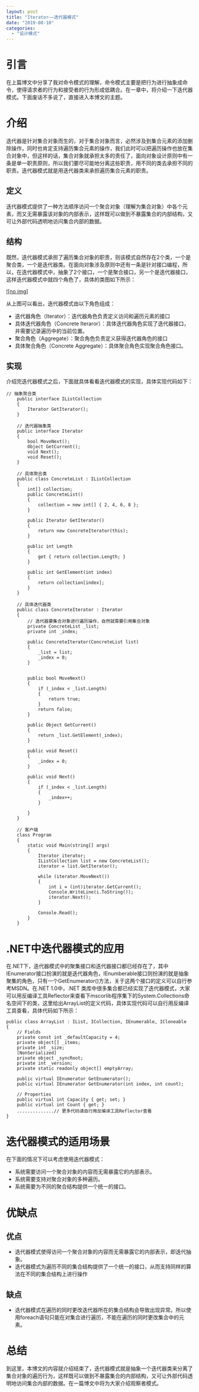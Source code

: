 ```yaml
---
layout: post
title: "Iterator——迭代器模式"
date: "2019-08-10"
categories: 
  - "设计模式"
---
```


# 引言

在上篇博文中分享了我对命令模式的理解，命令模式主要是把行为进行抽象成命令，使得请求者的行为和接受者的行为形成低耦合。在一章中，将介绍一下迭代器模式。下面废话不多说了，直接进入本博文的主题。

# 介绍

迭代器是针对集合对象而生的，对于集合对象而言，必然涉及到集合元素的添加删除操作，同时也肯定支持遍历集合元素的操作，我们此时可以把遍历操作也放在集合对象中，但这样的话，集合对象就承担太多的责任了，面向对象设计原则中有一条是单一职责原则，所以我们要尽可能地分离这些职责，用不同的类去承担不同的职责。迭代器模式就是用迭代器类来承担遍历集合元素的职责。

## 定义

迭代器模式提供了一种方法顺序访问一个聚合对象（理解为集合对象）中各个元素，而又无需暴露该对象的内部表示，这样既可以做到不暴露集合的内部结构，又可让外部代码透明地访问集合内部的数据。

## 结构

既然，迭代器模式承担了遍历集合对象的职责，则该模式自然存在2个类，一个是聚合类，一个是迭代器类。在面向对象涉及原则中还有一条是针对接口编程，所以，在迭代器模式中，抽象了2个接口，一个是聚合接口，另一个是迭代器接口，这样迭代器模式中就四个角色了，具体的类图如下所示：

[![no img]](http://127.0.0.1/?attachment_id=4042)

从上图可以看出，迭代器模式由以下角色组成：

- 迭代器角色（Iterator）：迭代器角色负责定义访问和遍历元素的接口
- 具体迭代器角色（Concrete Iteraror）：具体迭代器角色实现了迭代器接口，并需要记录遍历中的当前位置。
- 聚合角色（Aggregate）：聚合角色负责定义获得迭代器角色的接口
- 具体聚合角色（Concrete Aggregate）：具体聚合角色实现聚合角色接口。

## 实现

介绍完迭代器模式之后，下面就具体看看迭代器模式的实现，具体实现代码如下：

```
// 抽象聚合类
    public interface IListCollection
    {
        Iterator GetIterator();
    }

    // 迭代器抽象类
    public interface Iterator
    {
        bool MoveNext();
        Object GetCurrent();
        void Next();
        void Reset();
    }

    // 具体聚合类
    public class ConcreteList : IListCollection
    {
        int[] collection;
        public ConcreteList()
        {
            collection = new int[] { 2, 4, 6, 8 };
        }

        public Iterator GetIterator()
        {
            return new ConcreteIterator(this);
        }

        public int Length
        {
            get { return collection.Length; }
        }

        public int GetElement(int index)
        {
            return collection[index];
        }
    }

    // 具体迭代器类
    public class ConcreteIterator : Iterator
    {
        // 迭代器要集合对象进行遍历操作，自然就需要引用集合对象
        private ConcreteList _list;
        private int _index;

        public ConcreteIterator(ConcreteList list)
        {
            _list = list;
            _index = 0;
        }


        public bool MoveNext()
        {
            if (_index < _list.Length)
            {
                return true;
            }
            return false;
        }

        public Object GetCurrent()
        {
            return _list.GetElement(_index);
        }

        public void Reset()
        {
            _index = 0;
        }

        public void Next()
        {
            if (_index < _list.Length)
            {
                _index++;
            }
                
        }
    }

    // 客户端
    class Program
    {
        static void Main(string[] args)
        {
            Iterator iterator;
            IListCollection list = new ConcreteList();
            iterator = list.GetIterator();

            while (iterator.MoveNext())
            {
                int i = (int)iterator.GetCurrent();
                Console.WriteLine(i.ToString());
                iterator.Next();
            }

            Console.Read();
        }
    }
```

# .NET中迭代器模式的应用

在.NET下，迭代器模式中的聚集接口和迭代器接口都已经存在了，其中IEnumerator接口扮演的就是迭代器角色，IEnumberable接口则扮演的就是抽象聚集的角色，只有一个GetEnumerator()方法，关于这两个接口的定义可以自行参考MSDN。在.NET 1.0中，.NET 类库中很多集合都已经实现了迭代器模式，大家可以用反编译工具Reflector来查看下mscorlib程序集下的System.Collections命名空间下的类，这里给出ArrayList的定义代码，具体实现代码可以自行用反编译工具查看，具体代码如下所示：

```
public class ArrayList : IList, ICollection, IEnumerable, ICloneable
{
    // Fields
    private const int _defaultCapacity = 4;
    private object[] _items;
    private int _size;
    [NonSerialized]
    private object _syncRoot;
    private int _version;
    private static readonly object[] emptyArray;

    public virtual IEnumerator GetEnumerator();
    public virtual IEnumerator GetEnumerator(int index, int count);

    // Properties
    public virtual int Capacity { get; set; }
    public virtual int Count { get; }
    ..............// 更多代码请自行用反编译工具Reflector查看
}
```

# 迭代器模式的适用场景

在下面的情况下可以考虑使用迭代器模式：

- 系统需要访问一个聚合对象的内容而无需暴露它的内部表示。
- 系统需要支持对聚合对象的多种遍历。
- 系统需要为不同的聚合结构提供一个统一的接口。

# 优缺点

## 优点

- 迭代器模式使得访问一个聚合对象的内容而无需暴露它的内部表示，即迭代抽象。
- 迭代器模式为遍历不同的集合结构提供了一个统一的接口，从而支持同样的算法在不同的集合结构上进行操作

## 缺点

- 迭代器模式在遍历的同时更改迭代器所在的集合结构会导致出现异常。所以使用foreach语句只能在对集合进行遍历，不能在遍历的同时更改集合中的元素。

# 总结

到这里，本博文的内容就介绍结束了，迭代器模式就是抽象一个迭代器类来分离了集合对象的遍历行为，这样既可以做到不暴露集合的内部结构，又可让外部代码透明地访问集合内部的数据。在一篇博文中将为大家介绍观察者模式。
